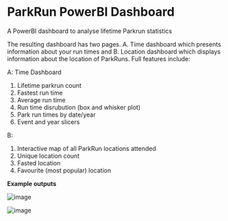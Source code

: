 # ParkRun PowerBI Dashboard
A PowerBI dashboard to analyse lifetime Parkrun statistics

The resulting dashboard has two pages. A. Time dashboard which presents information about your run times and B. Location dashboard which displays information about the location of ParkRuns. Full features include:

A: Time Dashboard 
1) Lifetime parkrun count 
2) Fastest run time 
3) Average run time 
4) Run time disrubution (box and whisker plot)
5) Park run times by date/year
6) Event and year slicers 

B:
1) Interactive map of all ParkRun locations attended
2) Unique location count
3) Fasted location
4) Favourite (most popular) location

**Example outputs**

![image](https://github.com/user-attachments/assets/bbc1db3b-a770-4b8d-ab10-9f52f0211110)



![image](https://github.com/user-attachments/assets/ebe6eab3-1912-402e-b1bb-9bcd95ff1665)
